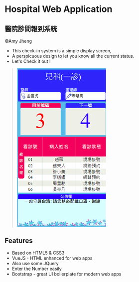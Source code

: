 # Hospital Web Application
## 醫院診間報到系統 
&copy;Amy Jheng

- This check-in system is a simple display screen, 
- A perspicuous design to let you know all the current status.
- Let's Check it out !
> ![alt myproject1](https://github.com/amyjheng/Hospital-web/blob/1/HospitalWeb.gif?raw=true)
## Features
- Based on HTML5 & CSS3
- VueJS - HTML enhanced for web apps
- Also use some JQuery
- Enter the Number easily
- Bootstrap - great UI boilerplate for modern web apps
